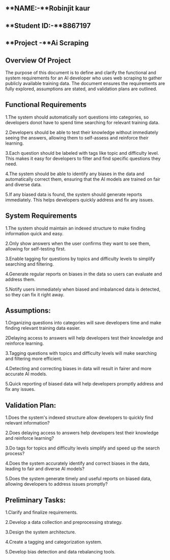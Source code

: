 **NAME:-**Robinjit kaur  
--
**Student ID:-**8867197  
--
**Project -**Ai Scraping  
--
**Overview Of Project**  
--
The purpose of this document is to define and clarify the functional and system requirements for an AI developer who uses web scraping to gather publicly available training data. The document ensures the requirements are fully explored, assumptions are stated, and validation plans are outlined.  

**Functional Requirements**
--
1.The system should automatically sort questions into categories, so developers donot have to spend time searching for relevant training data.  

2.Developers should be able to test their knowledge without immediately seeing the answers, allowing them to self-assess and reinforce their learning.  

3.Each question should be labeled with tags like topic and difficulty level. This makes it easy for developers to filter and find specific questions they need.  

4.The system should be able to identify any biases in the data and automatically correct them, ensuring that the AI models are trained on fair and diverse data.  

5.If any biased data is found, the system should generate reports immediately. This helps developers quickly address and fix any issues.  
  
 
**System Requirements**
--
1.The system should maintain an indexed structure to make finding information quick and easy.  

2.Only show answers when the user confirms they want to see them, allowing for self-testing first.  

3.Enable tagging for questions by topics and difficulty levels to simplify searching and filtering.  

4.Generate regular reports on biases in the data so users can evaluate and address them.  

5.Notify users immediately when biased and imbalanced data is detected, so they can fix it right away.  
  

**Assumptions:**
--
1.Organizing questions into categories will save developers time and make finding relevant training data easier.  

2Delaying access to answers will help developers test their knowledge and reinforce learning.  

3.Tagging questions with topics and difficulty levels will make searching and filtering more efficient.  

4.Detecting and correcting biases in data will result in fairer and more accurate AI models.  

5.Quick reporting of biased data will help developers promptly address and fix any issues.  


**Validation Plan:**
--
1.Does the system's indexed structure allow developers to quickly find relevant information?  

2.Does delaying access to answers help developers test their knowledge and reinforce learning?  

3.Do tags for topics and difficulty levels simplify and speed up the search process?  

4.Does the system accurately identify and correct biases in the data, leading to fair and diverse AI models?  

5.Does the system generate timely and useful reports on biased data, allowing developers to address issues promptly?  



**Preliminary Tasks:**
--
1.Clarify and finalize requirements.  

2.Develop a data collection and preprocessing strategy.  

3.Design the system architecture.  

4.Create a tagging and categorization system.  

5.Develop bias detection and data rebalancing tools.  


